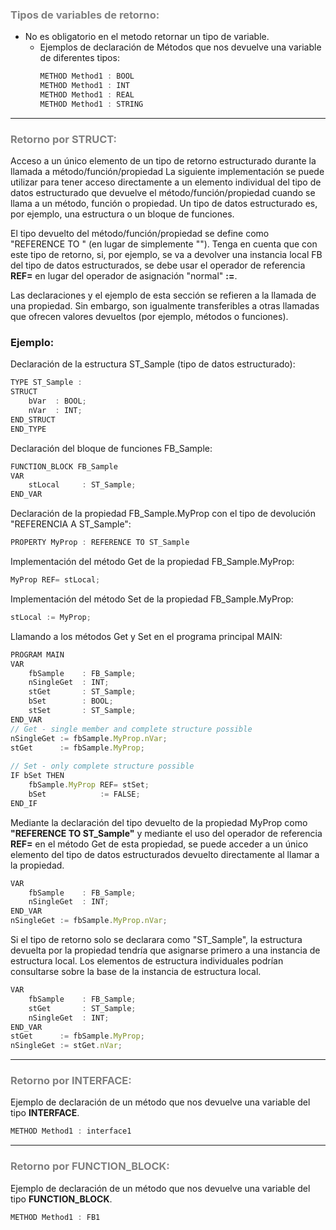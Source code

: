 ### <span style="color:grey">Tipos de variables de retorno:</span>
- No es obligatorio en el metodo retornar un tipo de variable.
    - Ejemplos de declaración de Métodos que nos devuelve una variable de diferentes tipos:
        ```javascript
        METHOD Method1 : BOOL
        METHOD Method1 : INT
        METHOD Method1 : REAL
        METHOD Method1 : STRING
        ```
***
### <span style="color:grey">Retorno por STRUCT:</span>
Acceso a un único elemento de un tipo de retorno estructurado durante la llamada a método/función/propiedad
La siguiente implementación se puede utilizar para tener acceso directamente a un elemento individual del tipo de datos estructurado que devuelve el método/función/propiedad cuando se llama a un método, función o propiedad. Un tipo de datos estructurado es, por ejemplo, una estructura o un bloque de funciones.

El tipo devuelto del método/función/propiedad se define como "REFERENCE TO <structured type>"  (en lugar de simplemente  "<structured type>").
Tenga en cuenta que con este tipo de retorno, si, por ejemplo, se va a devolver una instancia local FB del tipo de datos estructurados, se debe usar el operador de referencia **REF=** en lugar del operador de asignación "normal" **:=**.

Las declaraciones y el ejemplo de esta sección se refieren a la llamada de una propiedad. Sin embargo, son igualmente transferibles a otras llamadas que ofrecen valores devueltos (por ejemplo, métodos o funciones).

### Ejemplo:

Declaración de la estructura ST_Sample (tipo de datos estructurado):
```javascript
TYPE ST_Sample :
STRUCT
    bVar  : BOOL;
    nVar  : INT;
END_STRUCT
END_TYPE
```
Declaración del bloque de funciones FB_Sample:
```javascript
FUNCTION_BLOCK FB_Sample
VAR
    stLocal     : ST_Sample;
END_VAR
```
Declaración de la propiedad FB_Sample.MyProp con el tipo de devolución "REFERENCIA A ST_Sample":
```javascript
PROPERTY MyProp : REFERENCE TO ST_Sample
```
Implementación del método Get de la propiedad FB_Sample.MyProp:
```javascript
MyProp REF= stLocal;
```
Implementación del método Set de la propiedad FB_Sample.MyProp:
```javascript
stLocal := MyProp;
```
Llamando a los métodos Get y Set en el programa principal MAIN:
```javascript
PROGRAM MAIN
VAR
    fbSample    : FB_Sample;
    nSingleGet  : INT;
    stGet       : ST_Sample;    
    bSet        : BOOL;
    stSet       : ST_Sample;
END_VAR
// Get - single member and complete structure possible
nSingleGet := fbSample.MyProp.nVar;
stGet      := fbSample.MyProp;
 
// Set - only complete structure possible 
IF bSet THEN
    fbSample.MyProp REF= stSet;
    bSet            := FALSE;
END_IF
```

Mediante la declaración del tipo devuelto de la propiedad MyProp como **"REFERENCE TO ST_Sample"** y mediante el uso del operador de referencia **REF=** en el método Get de esta propiedad, se puede acceder a un único elemento del tipo de datos estructurados devuelto directamente al llamar a la propiedad.
```javascript
VAR
    fbSample    : FB_Sample;
    nSingleGet  : INT;
END_VAR
nSingleGet := fbSample.MyProp.nVar;
```
Si el tipo de retorno solo se declarara como "ST_Sample", la estructura devuelta por la propiedad tendría que asignarse primero a una instancia de estructura local. Los elementos de estructura individuales podrían consultarse sobre la base de la instancia de estructura local.
```javascript
VAR
    fbSample    : FB_Sample; 
    stGet       : ST_Sample; 
    nSingleGet  : INT;
END_VAR
stGet      := fbSample.MyProp;
nSingleGet := stGet.nVar;
```
***
### <span style="color:grey">Retorno por INTERFACE:</span>
Ejemplo de declaración de un método que nos devuelve una variable del tipo **INTERFACE**.
```javascript
METHOD Method1 : interface1
```
***
### <span style="color:grey">Retorno por FUNCTION_BLOCK:</span>
Ejemplo de declaración de un método que nos devuelve una variable del tipo **FUNCTION_BLOCK**.
```javascript
METHOD Method1 : FB1
```


